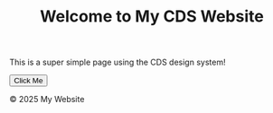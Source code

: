 <!DOCTYPE html>
<html lang="en">
<head>
    <meta charset="UTF-8">
    <meta name="viewport" content="width=device-width, initial-scale=1.0">
    <title>My CDS Website</title>
    <link rel="stylesheet" href="https://design.canada.ca/css/main.css">
</head>
<body>
    <header>
        <h1>Welcome to My CDS Website</h1>
    </header>
    <main>
        <p>This is a super simple page using the CDS design system!</p>
        <button class="button">Click Me</button>
    </main>
    <footer>
        <p>© 2025 My Website</p>
    </footer>
</body>
</html>
